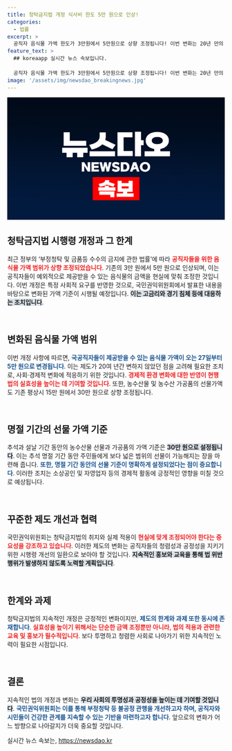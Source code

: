 ```yaml
---
title: 청탁금지법 개정 식사비 한도 5만 원으로 인상!
categories:
  - 법률
excerpt: >
  공직자 음식물 가액 한도가 3만원에서 5만원으로 상향 조정됩니다! 이번 변화는 20년 만의 개혁으로, 청탁금지법의 실효성을 높이고 자영업자 지원을 위한 조치입니다. 추석 명절 기간 동안 선물 가액도 증가하니, 놓치지 마세요!
feature_text: >
  ## koreaapp 실시간 뉴스 속보입니다.

  공직자 음식물 가액 한도가 3만원에서 5만원으로 상향 조정됩니다! 이번 변화는 20년 만의 개혁으로, 청탁금지법의 실효성을 높이고 자영업자 지원을 위한 조치입니다. 추석 명절 기간 동안 선물 가액도 증가하니, 놓치지 마세요!
image: '/assets/img/newsdao_breakingnews.jpg'
---
```


<p><img src="/assets/img/newsdao_breakingnews.jpg" alt="koreaapp 속보" /></p>

<h2 data-ke-size="size26">청탁금지법 시행령 개정과 그 한계</h2>

<p data-ke-size="size16">최근 정부의 ‘부정청탁 및 금품등 수수의 금지에 관한 법률’에 따라 <b><span style="color: #ee2323;">공직자들을 위한 음식물 가액 범위가 상향 조정되었습니다</span></b>. 기존의 3만 원에서 5만 원으로 인상되며, 이는 공직자들이 예외적으로 제공받을 수 있는 음식물의 금액을 현실에 맞춰 조정한 것입니다. 이번 개정은 특정 사회적 요구를 반영한 것으로, 국민권익위원회에서 발표한 내용을 바탕으로 변화된 가액 기준이 시행될 예정입니다. <b><span style="background-color: #21538527;">이는 고금리와 경기 침체 등에 대응하는 조치입니다</span></b>.</p>

<p data-ke-size="size16">&nbsp;</p>

<h2 data-ke-size="size26">변화된 음식물 가액 범위</h2>

<p data-ke-size="size16">이번 개정 사항에 따르면, <b><span style="color: #1a5490;">국공직자들이 제공받을 수 있는 음식물 가액이 오는 27일부터 5만 원으로 변경됩니다</span></b>. 이는 제도가 20여 년간 변하지 않았던 점을 고려해 필요한 조치로, 사회·경제적 변화에 적응하기 위한 것입니다. <b><span style="color: #ee2323;">경제적 환경 변화에 대한 반영이 현행 법의 실효성을 높이는 데 기여할 것입니다</span></b>. 또한, 농수산물 및 농수산 가공품의 선물가액도 기존 평상시 15만 원에서 30만 원으로 상향 조정됩니다.</p>

<p data-ke-size="size16">&nbsp;</p>

<h2 data-ke-size="size26">명절 기간의 선물 가액 기준</h2>

<p data-ke-size="size16">추석과 설날 기간 동안의 농수산물 선물과 가공품의 가액 기준은 <b><span style="background-color: #21538527;">30만 원으로 설정됩니다</span></b>. 이는 추석 명절 기간 동안 주민들에게 보다 넓은 범위의 선물이 가능해지는 장을 마련해 줍니다. <b><span style="color: #1a5490;">또한, 명절 기간 동안의 선물 기준이 명확하게 설정되었다는 점이 중요합니다</span></b>. 이러한 조치는 소상공인 및 자영업자 등의 경제적 활동에 긍정적인 영향을 미칠 것으로 예상됩니다.</p>

<p data-ke-size="size16">&nbsp;</p>

<h2 data-ke-size="size26">꾸준한 제도 개선과 협력</h2>

<p data-ke-size="size16">국민권익위원회는 청탁금지법의 취지와 실제 적용이 <b><span style="color: #ee2323;">현실에 맞게 조정되어야 한다는 중요성을 강조하고 있습니다</span></b>. 이러한 제도의 변화는 공직자들의 청렴성과 공정성을 지키기 위한 시행령 개선의 일환으로 보아야 할 것입니다. <b><span style="background-color: #21538527;">지속적인 홍보와 교육을 통해 법 위반 행위가 발생하지 않도록 노력할 계획입니다</span></b>.</p>

<p data-ke-size="size16">&nbsp;</p>

<h2 data-ke-size="size26">한계와 과제</h2>

<p data-ke-size="size16">청탁금지법의 지속적인 개정은 긍정적인 변화이지만, <b><span style="color: #1a5490;">제도의 한계와 과제 또한 동시에 존재합니다</span></b>. <b><span style="color: #ee2323;">실효성을 높이기 위해서는 단순한 금액 조정뿐만 아니라, 법의 적용과 관련한 교육 및 홍보가 필수적입니다</span></b>. 보다 투명하고 청렴한 사회로 나아가기 위한 지속적인 노력이 필요한 시점입니다.</p>

<p data-ke-size="size16">&nbsp;</p>

<h2 data-ke-size="size26">결론</h2>

<p data-ke-size="size16">지속적인 법의 개정과 변화는 <b><span style="background-color: #21538527;">우리 사회의 투명성과 공정성을 높이는 데 기여할 것입니다</span></b>. <b><span style="color: #1a5490;">국민권익위원회는 이를 통해 부정청탁 등 불공정 관행을 개선하고자 하며, 공직자와 시민들이 건강한 관계를 지속할 수 있는 기반을 마련하고자 합니다</span></b>. 앞으로의 변화가 어느 방향으로 나아갈지가 더욱 중요할 것입니다.</p>

<p data-ke-size="size16"></p>
실시간 뉴스 속보는, <a href="https://newsdao.kr" rel="dofollow">https://newsdao.kr</a>


